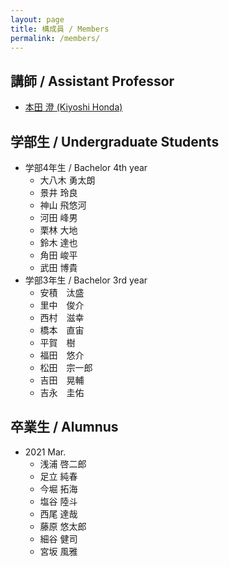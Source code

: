 ```yaml
---
layout: page
title: 構成員 / Members
permalink: /members/
---
```


## 講師 / Assistant Professor

* [本田 澄 (Kiyoshi Honda)](http://research-db.oit.ac.jp/html/200000097_ja.html)

## 学部生 / Undergraduate Students

* 学部4年生 / Bachelor 4th year
  * 大八木 勇太朗
  * 景井 玲良
  * 神山 飛悠河
  * 河田 峰男
  * 栗林 大地
  * 鈴木 達也
  * 角田 峻平
  * 武田 博貴
* 学部3年生 / Bachelor 3rd year
  * 安積　汰盛
  * 里中　俊介
  * 西村　滋幸
  * 橋本　直宙
  * 平賀　樹
  * 福田　悠介
  * 松田　宗一郎
  * 吉田　晃輔
  * 吉永　圭佑

## 卒業生 / Alumnus

* 2021 Mar.
  * 浅浦 啓二郎
  * 足立 純春
  * 今堀 拓海
  * 塩谷 陸斗
  * 西尾 達哉
  * 藤原 悠太郎
  * 細谷 健司
  * 宮坂 風雅
